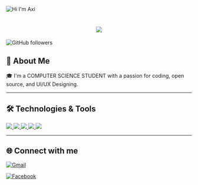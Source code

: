 ![Hi I'm Axi](https://img.shields.io/badge/Hi%20I'm%20Axi-red?style=for-the-badge&logo=github)

 <h1 align="center">
  <a href="https://git.io/typing-svg">
    <img src="https://readme-typing-svg.herokuapp.com/?lines=Hello,+There!+👋;This+is+Axi+....;Nice+to+meet+you!&center=true&size=30">
  </a>
</h1>

![GitHub followers](https://img.shields.io/github/followers/Alt28?label=Followers&style=social)

## 🚀 About Me

🎓 I'm a COMPUTER SCIENCE STUDENT with a passion for coding, open source, and UI/UX Designing.  

---

## 🛠️ Technologies & Tools

<p align="left">  
<a href="https://github.com/harish-sethuraman/readme-components">
 <img  src="https://readme-components.vercel.app/api?component=logo&fill=black&logo=react&animation=spin&svgfill=15d8fe">  
 </a>
   <a href="https://github.com/harish-sethuraman/readme-components">
<img  src="https://readme-components.vercel.app/api?component=logo&fill=black&logo=typescript&svgfill=2d79c7">
</a>
  <a href="https://github.com/harish-sethuraman/readme-components">
<img  src="https://readme-components.vercel.app/api?component=logo&fill=black&logo=webpack&svgfill=8ed5fa">
</a>
 <a href="https://github.com/harish-sethuraman/readme-components">
 <img  src="https://readme-components.vercel.app/api?component=logo&fill=black&logo=node.js&svgfill=659b60">
</a>
<a href="https://github.com/harish-sethuraman/readme-components">
<img  src="https://readme-components.vercel.app/api?component=logo&fill=black&logo=ember.js&svgfill=df5c43">  
</a>


---

## 🌐 Connect with me

[![Gmail](https://img.shields.io/badge/Gmail-D14836?style=for-the-badge&logo=gmail&logoColor=white)](mailto:clarencelagos1234@gmail.com)

[![Facebook](https://img.shields.io/badge/Facebook-1877F2?style=for-the-badge&logo=facebook&logoColor=white)](https://facebook.com/claresu28)
